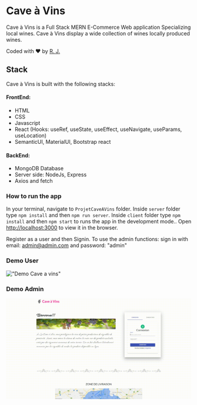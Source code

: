 # Cave à Vins
Cave à Vins is a Full Stack MERN E-Commerce Web application Specializing local wines. Cave à Vins display a wide collection of wines locally produced wines.

Coded with :heart: by [R. J.](https://github.com/Rapha321)

## Stack
Cave à Vins is built with the following stacks:
#### FrontEnd:
* HTML 
* CSS 
* Javascript 
* React (Hooks: useRef, useState, useEffect, useNavigate, useParams, useLocation) 
* SemanticUI, MaterialUI, Bootstrap react

#### BackEnd:
* MongoDB Database
* Server side: NodeJs, Express 
* Axios and fetch 

### How to run the app
In your terminal, navigate to `ProjetCaveAVins` folder.
Inside `server` folder type ```npm install``` and then ```npm run server```. 
Inside `client` folder type ```npm install``` and then ```npm start``` to runs the app in the development mode.. 
Open [http://localhost:3000](http://localhost:3000) to view it in the browser.

Register as a user and then Signin.
To use the admin functions: sign in with email: admin@admin.com and password: "admin"

<!-- Click here to access the deployed app: [Cave à Vins]() -->


### Demo User
!["Demo Cave a vins"](https://github.com/Rapha321/CaveAVins/blob/master/blob/caveavinsClient.gif)


### Demo Admin
!["Demo Cave a vins"](https://github.com/Rapha321/CaveAVins/blob/master/blob/caveavinsAdmin.gif)